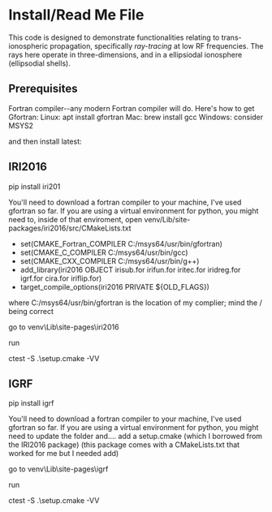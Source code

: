 
# Install/Read Me File

This code is designed to demonstrate functionalities relating to trans-ionospheric propagation, specifically *ray-tracing* at low RF frequencies. The rays here operate in three-dimensions, and in a ellipsiodal ionosphere (ellipsodial shells). 

## Prerequisites

Fortran compiler--any modern Fortran compiler will do. Here's how to get Gfortran:
Linux: apt install gfortran
Mac: brew install gcc
Windows: consider MSYS2

and then install latest:


## IRI2016
pip install iri201

You'll need to download a fortran compiler to your machine, I've used gfortran so far. 
If you are using a virtual environment for python, you might need to, inside of that enviroment, open venv/Lib/site-packages/iri2016/src/CMakeLists.txt

- set(CMAKE_Fortran_COMPILER C:/msys64/usr/bin/gfortran)
- set(CMAKE_C_COMPILER C:/msys64/usr/bin/gcc)
- set(CMAKE_CXX_COMPILER C:/msys64/usr/bin/g++)
- add_library(iri2016 OBJECT irisub.for irifun.for iritec.for iridreg.for igrf.for cira.for iriflip.for)
- target_compile_options(iri2016 PRIVATE ${OLD_FLAGS})

where C:/msys64/usr/bin/gfortran is the location of my complier; mind the / being correct

go to venv\Lib\site-pages\iri2016 

run 

ctest -S .\setup.cmake -VV 

## IGRF 
pip install igrf

You'll need to download a fortran compiler to your machine, I've used gfortran so far. If you are using a virtual environment for python, you might need to update the folder and.... add a setup.cmake (which I borrowed from the IRI2016 package) (this package comes with a CMakeLists.txt that worked for me but I needed add)

go to venv\Lib\site-pages\igrf 

run 

ctest -S .\setup.cmake -VV 
